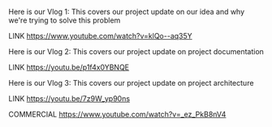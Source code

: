 Here is our Vlog 1: This covers our project update on our idea and why we're trying to solve this problem

LINK https://www.youtube.com/watch?v=klQo--aq35Y

Here is our Vlog 2: This covers our project update on project documentation

LINK https://youtu.be/p1f4x0YBNQE

Here is our Vlog 3: This covers our project update on project architecture

LINK https://youtu.be/7z9W_yp90ns

COMMERCIAL
https://www.youtube.com/watch?v=_ez_PkB8nV4
